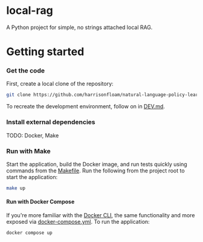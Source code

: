 # local-rag

A Python project for simple, no strings attached local RAG.

# Getting started

### Get the code

First, create a local clone of the repository:
```bash
git clone https://github.com/harrisonfloam/natural-language-policy-learning
```

To recreate the development environment, follow on in [DEV.md](DEV.md).

### Install external dependencies

TODO: Docker, Make

### Run with Make

Start the application, build the Docker image, and run tests quickly using commands from the [Makefile](Makefile). Run the following from the project root to start the application:

```bash
make up
```

#### Run with Docker Compose

If you're more familiar with the [Docker CLI](https://docs.docker.com/reference/cli/docker/), the same functionality and more exposed via [docker-compose.yml](docker-compose.yml). To run the application:

```bash
docker compose up
```